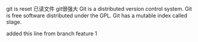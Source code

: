 git is reset
已读文件 git很强大
Git is a distributed version control system.
Git is free software distributed under the GPL.
Git has a mutable index called stage.

added this line from branch feature 1
